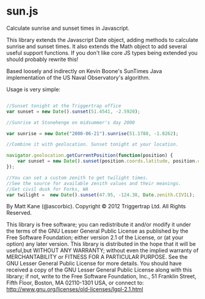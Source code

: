 sun.js
======

Calculate sunrise and sunset times in Javascript.

This library extends the Javascript Date object, adding methods to calculate sunrise and sunset times. It also extends the Math object to add several useful support functions. If you don't like core JS types being extended you should probably rewrite this!

Based loosely and indirectly on Kevin Boone's SunTimes Java implementation of the US Naval Observatory's algorithm.

Usage is very simple:

```javascript

//Sunset tonight at the Triggertrap office
var sunset = new Date().sunset(51.4541, -2.5920);

//Sunrise at Stonehenge on midsummer's day 2000

var sunrise = new Date("2000-06-21").sunrise(51.1788, -1.8262);

//Combine it with geolocation. Sunset tonight at your location.

navigator.geolocation.getCurrentPosition(function(position) {
   	var sunset = new Date().sunset(position.coords.latitude, position.coords.longitude);
});

//You can set a custom zenith to get twilight times. 
//See the source for available zenith values and their meanings.
//Get civil dusk for Forks, WA
var twilight =  new Date().sunset(47.95, -124.38, Date.zenith.CIVIL);

```

By Matt Kane (@ascorbic). Copyright © 2012 Triggertrap Ltd. All Rights Reserved.

This library is free software; you can redistribute it and/or modify it under the terms of the GNU Lesser General
Public License as published by the Free Software Foundation; either version 2.1 of the License, or (at your option)
any later version.
This library is distributed in the hope that it will be useful,but WITHOUT ANY WARRANTY; without even the implied
warranty of MERCHANTABILITY or FITNESS FOR A PARTICULAR PURPOSE.  See the GNU Lesser General Public License for more
details.
You should have received a copy of the GNU Lesser General Public License along with this library; if not, write to
the Free Software Foundation, Inc., 51 Franklin Street, Fifth Floor, Boston, MA  02110-1301  USA,
or connect to: http://www.gnu.org/licenses/old-licenses/lgpl-2.1.html

